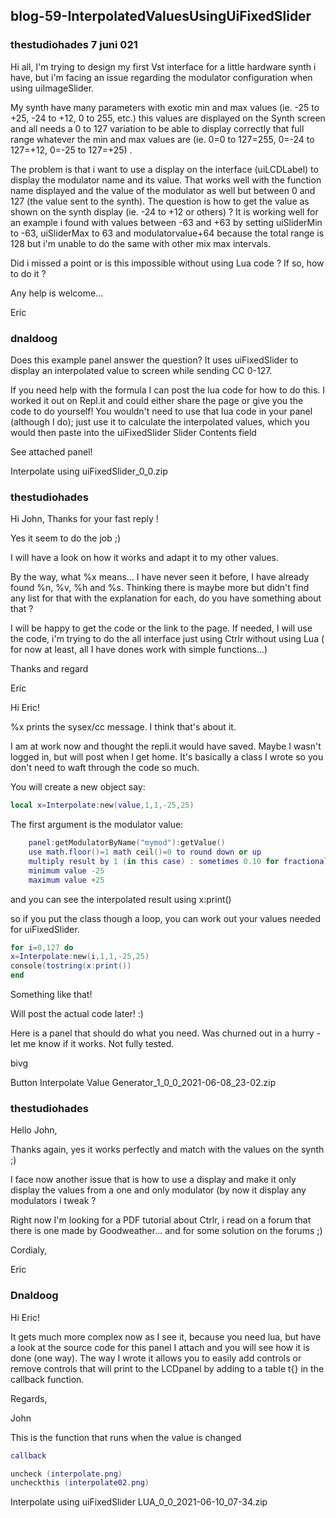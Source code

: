 ## blog-59-InterpolatedValuesUsingUiFixedSlider

### thestudiohades  7 juni 021

Hi all,
I'm trying to design my first Vst interface for a little hardware synth i have, but i'm facing an issue regarding the modulator configuration when using uiImageSlider.

My synth have many parameters with exotic min and max values (ie. -25 to +25, -24 to +12, 0 to 255, etc.) this values are displayed on the Synth screen and all needs a 0 to 127 variation to be able to display correctly that full range whatever the min and max values are (ie. 0=0 to 127=255, 0=-24 to 127=+12, 0=-25 to 127=+25) .

The problem is that i want to use a display on the interface (uiLCDLabel) to display the modulator name and its value. That works well with the function name displayed and the value of the modulator as well but between 0 and 127 (the value sent to the synth). The question is how to get the value as shown on the synth display (ie. -24 to +12 or others) ? It is working well for an example i found with values between -63 and +63 by setting uiSliderMin to -63, uiSliderMax to 63 and modulatorvalue+64 because the total range is 128 but i'm unable to do the same with other mix max intervals.

Did i missed a point or is this impossible without using Lua code ? If so, how to do it ?

Any help is welcome...

Eric



### dnaldoog

Does this example panel answer the question? It uses uiFixedSlider to display an interpolated value to screen while sending CC 0-127.

If you need help with the formula I can post the lua code for how to do this. I worked it out on Repl.it and could either share the page or give you the code to do yourself! You wouldn't need to use that lua code in your panel (although I do); just use it to calculate the interpolated values, which you would then paste into the uiFixedSlider Slider Contents field

See attached panel!

Interpolate using uiFixedSlider_0_0.zip


### thestudiohades

Hi John, Thanks for your fast reply !

Yes it seem to do the job ;)

I will have a look on how it works and adapt it to my other values.

By the way, what %x means... I have never seen it before, I have already found %n, %v, %h and %s. Thinking there is maybe more but didn't find any list for that with the explanation for each, do you have something about that ?

I will be happy to get the code or the link to the page. If needed, I will use the code, i'm trying to do the all interface just using Ctrlr without using Lua ( for now at least, all I have dones work with simple functions...)

Thanks and regard

Eric

Hi Eric!

%x prints the sysex/cc message. I think that's about it.

I am at work now and thought the repli.it would have saved. Maybe I wasn't logged in, but will post when I get home. It's basically a class I wrote so you don't need to waft through the code so much.

You will create a new object say:

```lua
local x=Interpolate:new(value,1,1,-25,25)
```

The first argument is the modulator value:
```lua
    panel:getModulatorByName("mymod"):getValue()
    use math.floor()=1 math ceil()=0 to round down or up
    multiply result by 1 (in this case) : sometimes 0.10 for fractional values
    minimum value -25
    maximum value +25
```

and you can see the interpolated result using x:print()

so if you put the class though a loop, you can work out your values needed for uiFixedSlider.

```lua
for i=0,127 do
x=Interpolate:new(i,1,1,-25,25)
console(tostring(x:print())
end
```

Something like that!

Will post the actual code later! :)

Here is a panel that should do what you need. Was churned out in a hurry - let me know if it works. Not fully tested.

bivg

Button Interpolate Value Generator_1_0_0_2021-06-08_23-02.zip


### thestudiohades


Hello John,

Thanks again, yes it works perfectly and match with the values on the synth
;)

I face now another issue that is how to use a display and make it only
display the values from a one and only modulator (by now it display any
modulators i tweak ?

Right now I'm looking for a PDF tutorial about Ctrlr, i read on a forum
that there is one made by  Goodweather... and for some solution on the
forums ;)

Cordialy,

Eric


### Dnaldoog

Hi Eric!

It gets much more complex now as I see it, because you need lua, but have a look at the source code for this panel I attach and you will see how it is done (one way). The way I wrote it allows you to easily add controls or remove controls that will print to the LCDpanel by adding to a table t{} in the callback function.

Regards,

John

This is the function that runs when the value is changed
```lua
callback

uncheck (interpolate.png)
uncheckthis (interpolate02.png)
```

Interpolate using uiFixedSlider LUA_0_0_2021-06-10_07-34.zip

